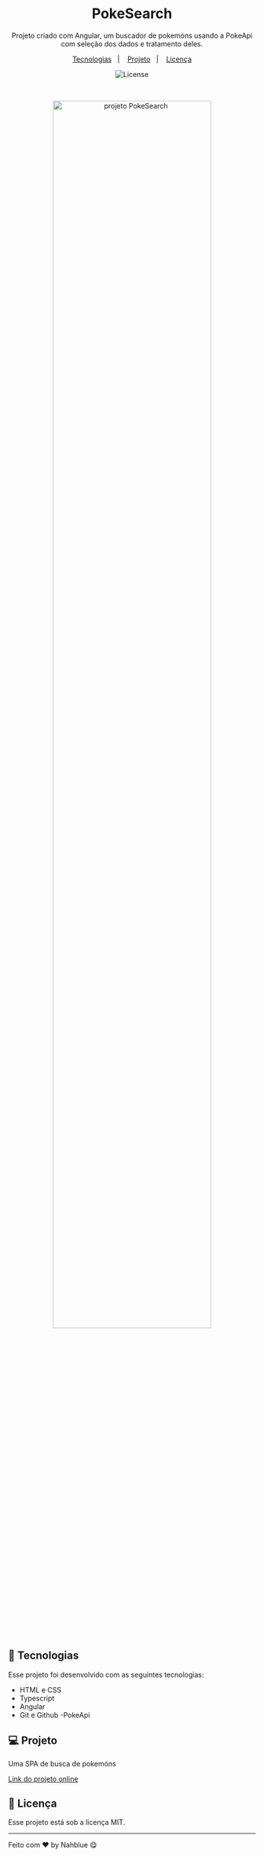 <h1 align="center"> PokeSearch </h1>

<p align="center">
Projeto criado com Angular, um buscador de pokemóns usando a PokeApi com seleção dos dados e tratamento deles. <br/>
</p>

<p align="center">
  <a href="#-tecnologias">Tecnologias</a>&nbsp;&nbsp;&nbsp;|&nbsp;&nbsp;&nbsp;
  <a href="#-projeto">Projeto</a>&nbsp;&nbsp;&nbsp;|&nbsp;&nbsp;&nbsp;
  <a href="#memo-licença">Licença</a>
</p>

<p align="center">
  <img alt="License" src="https://img.shields.io/static/v1?label=license&message=MIT&color=49AA26&labelColor=000000">
</p>

<br>

<p align="center">
  <img alt="projeto PokeSearch" src="" width="80%">
</p>

## 🚀 Tecnologias

Esse projeto foi desenvolvido com as seguintes tecnologias:

- HTML e CSS
- Typescript
- Angular
- Git e Github
-PokeApi

## 💻 Projeto

Uma SPA de busca de pokemóns

[Link do projeto online]()

## :memo: Licença

Esse projeto está sob a licença MIT.

---

Feito com ♥ by Nahblue 😋
